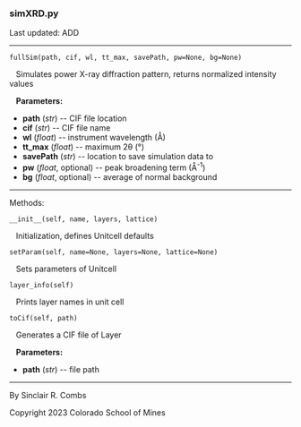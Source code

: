 ### simXRD.py

Last updated: ADD

---
`fullSim(path, cif, wl, tt_max, savePath, pw=None, bg=None)`

&nbsp;&nbsp; Simulates power X-ray diffraction pattern, returns normalized intensity values

&nbsp;&nbsp; **Parameters:**

* **path** (*str*) -- CIF file location
* **cif** (*str*) -- CIF file name
* **wl** (*float*) -- instrument wavelength (Å)
* **tt_max** (*float*) -- maximum 2θ (°)
* **savePath** (*str*) -- location to save simulation data to
* **pw** (*float*, optional) -- peak broadening term (Å<sup>-1</sup>)
* **bg** (*float*, optional) -- average of normal background




---
Methods:

`__init__(self, name, layers, lattice)`

&nbsp;&nbsp; Initialization, defines Unitcell defaults

`setParam(self, name=None, layers=None, lattice=None)`

&nbsp;&nbsp; Sets parameters of Unitcell

`layer_info(self)`

&nbsp;&nbsp; Prints layer names in unit cell

`toCif(self, path)`

&nbsp;&nbsp; Generates a CIF file of Layer

&nbsp;&nbsp; **Parameters:**

* **path** (*str*) -- file path

---
By Sinclair R. Combs

Copyright 2023 Colorado School of Mines
